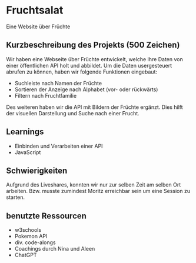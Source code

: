 # Fruchtsalat
 Eine Website über Früchte

## Kurzbeschreibung des Projekts (500 Zeichen)
Wir haben eine Webseite über Früchte entwickelt, welche Ihre Daten von einer öffentlichen API holt und abbildet. Um die Daten usergesteuert abrufen zu können, haben wir folgende Funktionen eingebaut:
- Suchleiste nach Namen der Früchte
- Sortieren der Anzeige nach Alphabet (vor- oder rückwärts)
- Filtern nach Fruchtfamilie

Des weiteren haben wir die API mit Bildern der Früchte ergänzt. Dies hilft der visuellen Darstellung und Suche nach einer Frucht.

## Learnings
- Einbinden und Verarbeiten einer API
- JavaScript

## Schwierigkeiten
Aufgrund des Liveshares, konnten wir nur zur selben Zeit am selben Ort arbeiten. Bzw. musste zumindest Moritz erreichbar sein um eine Session zu starten.

## benutzte Ressourcen
- w3schools
- Pokemon API
- div. code-alongs
- Coachings durch Nina und Aleen
- ChatGPT
